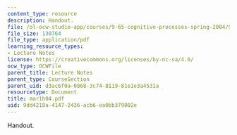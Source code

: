 ```yaml
---
content_type: resource
description: Handout.
file: /ol-ocw-studio-app/courses/9-65-cognitive-processes-spring-2004/9dd4218a41472436acb6ea0bb379002e_mar1h04.pdf
file_size: 130764
file_type: application/pdf
learning_resource_types:
- Lecture Notes
license: https://creativecommons.org/licenses/by-nc-sa/4.0/
ocw_type: OCWFile
parent_title: Lecture Notes
parent_type: CourseSection
parent_uid: d3ac6f0a-0868-3c74-8119-81e1e3a4531a
resourcetype: Document
title: mar1h04.pdf
uid: 9dd4218a-4147-2436-acb6-ea0bb379002e
---
```

Handout.